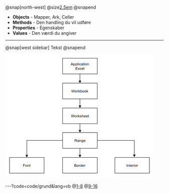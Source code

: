 @snap[north-west]
  @size[2.5em](Objects)
@snapend

- **Objects** - Mapper, Ark, Celler
- **Methods** - Den handling du vil udføre
- **Properties** - Egenskaber
- **Values** - Den værdi du angiver

---

@snap[west sidebar]
  Tekst
@snapend


![Object](img/Object_Hierarchy.jpg)


---?code=code/grund&lang=vb
@[1-8](Struktur)
@[9-16](Kode)
